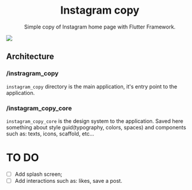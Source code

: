 <h1 align="center">Instagram copy</h1>
<p align="center">Simple copy of Instagram home page with Flutter Framework.</p>

<img src="https://user-images.githubusercontent.com/43169851/165714409-c175157b-a91f-43fb-9db0-a4d4f049a1c1.png" />

## Architecture 

### /instragram_copy

`instagram_copy` directory is the main application, it's entry point to the application.

### /instagram_copy_core

`instagram_copy_core` is the design system to the application. Saved here something about style guid(typography, colors, spaces) and components such as: texts, icons, scaffold, etc...

# TO DO
- [ ] Add splash screen;
- [ ] Add interactions such as: likes, save a post.
